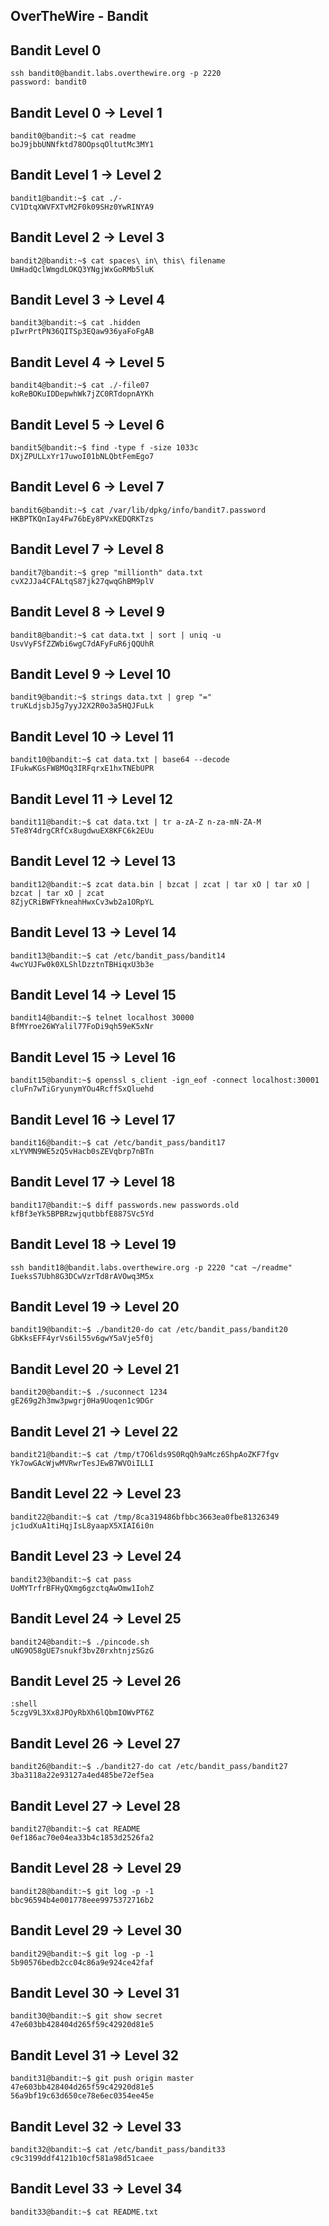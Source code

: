 ## OverTheWire - Bandit

## Bandit Level 0
```
ssh bandit0@bandit.labs.overthewire.org -p 2220
password: bandit0
```

## Bandit Level 0 → Level 1
```
bandit0@bandit:~$ cat readme
boJ9jbbUNNfktd78OOpsqOltutMc3MY1
```

## Bandit Level 1 → Level 2
```
bandit1@bandit:~$ cat ./-
CV1DtqXWVFXTvM2F0k09SHz0YwRINYA9
```

## Bandit Level 2 → Level 3
```
bandit2@bandit:~$ cat spaces\ in\ this\ filename
UmHadQclWmgdLOKQ3YNgjWxGoRMb5luK
```

## Bandit Level 3 → Level 4
```
bandit3@bandit:~$ cat .hidden
pIwrPrtPN36QITSp3EQaw936yaFoFgAB
```

## Bandit Level 4 → Level 5
```
bandit4@bandit:~$ cat ./-file07
koReBOKuIDDepwhWk7jZC0RTdopnAYKh
```

## Bandit Level 5 → Level 6
```
bandit5@bandit:~$ find -type f -size 1033c
DXjZPULLxYr17uwoI01bNLQbtFemEgo7
```

## Bandit Level 6 → Level 7
```
bandit6@bandit:~$ cat /var/lib/dpkg/info/bandit7.password
HKBPTKQnIay4Fw76bEy8PVxKEDQRKTzs
```

## Bandit Level 7 → Level 8
```
bandit7@bandit:~$ grep "millionth" data.txt
cvX2JJa4CFALtqS87jk27qwqGhBM9plV
```

## Bandit Level 8 → Level 9
```
bandit8@bandit:~$ cat data.txt | sort | uniq -u
UsvVyFSfZZWbi6wgC7dAFyFuR6jQQUhR
```

## Bandit Level 9 → Level 10
```
bandit9@bandit:~$ strings data.txt | grep "="
truKLdjsbJ5g7yyJ2X2R0o3a5HQJFuLk
```

## Bandit Level 10 → Level 11
```
bandit10@bandit:~$ cat data.txt | base64 --decode
IFukwKGsFW8MOq3IRFqrxE1hxTNEbUPR
```

## Bandit Level 11 → Level 12
```
bandit11@bandit:~$ cat data.txt | tr a-zA-Z n-za-mN-ZA-M
5Te8Y4drgCRfCx8ugdwuEX8KFC6k2EUu
```

## Bandit Level 12 → Level 13
```
bandit12@bandit:~$ zcat data.bin | bzcat | zcat | tar xO | tar xO | bzcat | tar xO | zcat         
8ZjyCRiBWFYkneahHwxCv3wb2a1ORpYL
```

## Bandit Level 13 → Level 14
```
bandit13@bandit:~$ cat /etc/bandit_pass/bandit14
4wcYUJFw0k0XLShlDzztnTBHiqxU3b3e
```

## Bandit Level 14 → Level 15
```
bandit14@bandit:~$ telnet localhost 30000
BfMYroe26WYalil77FoDi9qh59eK5xNr
```

## Bandit Level 15 → Level 16
```
bandit15@bandit:~$ openssl s_client -ign_eof -connect localhost:30001
cluFn7wTiGryunymYOu4RcffSxQluehd
```

## Bandit Level 16 → Level 17
```
bandit16@bandit:~$ cat /etc/bandit_pass/bandit17
xLYVMN9WE5zQ5vHacb0sZEVqbrp7nBTn
```

## Bandit Level 17 → Level 18
```
bandit17@bandit:~$ diff passwords.new passwords.old
kfBf3eYk5BPBRzwjqutbbfE887SVc5Yd
```

## Bandit Level 18 → Level 19
```
ssh bandit18@bandit.labs.overthewire.org -p 2220 "cat ~/readme"
IueksS7Ubh8G3DCwVzrTd8rAVOwq3M5x
```

## Bandit Level 19 → Level 20
```
bandit19@bandit:~$ ./bandit20-do cat /etc/bandit_pass/bandit20
GbKksEFF4yrVs6il55v6gwY5aVje5f0j
```

## Bandit Level 20 → Level 21
```
bandit20@bandit:~$ ./suconnect 1234
gE269g2h3mw3pwgrj0Ha9Uoqen1c9DGr
```

## Bandit Level 21 → Level 22
```
bandit21@bandit:~$ cat /tmp/t7O6lds9S0RqQh9aMcz6ShpAoZKF7fgv
Yk7owGAcWjwMVRwrTesJEwB7WVOiILLI
```

## Bandit Level 22 → Level 23
```
bandit22@bandit:~$ cat /tmp/8ca319486bfbbc3663ea0fbe81326349
jc1udXuA1tiHqjIsL8yaapX5XIAI6i0n
```

## Bandit Level 23 → Level 24
```
bandit23@bandit:~$ cat pass
UoMYTrfrBFHyQXmg6gzctqAwOmw1IohZ
```

## Bandit Level 24 → Level 25
```
bandit24@bandit:~$ ./pincode.sh
uNG9O58gUE7snukf3bvZ0rxhtnjzSGzG
```

## Bandit Level 25 → Level 26
```
:shell
5czgV9L3Xx8JPOyRbXh6lQbmIOWvPT6Z
```

## Bandit Level 26 → Level 27
```
bandit26@bandit:~$ ./bandit27-do cat /etc/bandit_pass/bandit27
3ba3118a22e93127a4ed485be72ef5ea
```

## Bandit Level 27 → Level 28
```
bandit27@bandit:~$ cat README
0ef186ac70e04ea33b4c1853d2526fa2
```

## Bandit Level 28 → Level 29
```
bandit28@bandit:~$ git log -p -1
bbc96594b4e001778eee9975372716b2
```

## Bandit Level 29 → Level 30
```
bandit29@bandit:~$ git log -p -1
5b90576bedb2cc04c86a9e924ce42faf
```

## Bandit Level 30 → Level 31
```
bandit30@bandit:~$ git show secret
47e603bb428404d265f59c42920d81e5
```

## Bandit Level 31 → Level 32
```
bandit31@bandit:~$ git push origin master 47e603bb428404d265f59c42920d81e5
56a9bf19c63d650ce78e6ec0354ee45e
```

## Bandit Level 32 → Level 33
```
bandit32@bandit:~$ cat /etc/bandit_pass/bandit33
c9c3199ddf4121b10cf581a98d51caee
```

## Bandit Level 33 → Level 34
```
bandit33@bandit:~$ cat README.txt
```
